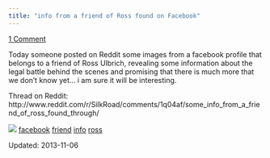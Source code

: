 ```yaml
---
title: "info from a friend of Ross found on Facebook"
---
```


<span><a href="https://g-i-r.github.io/deepdotweb/2013/11/06/info-from-a-friend-of-ross-found-on-facebook/#comments">1 Comment</a></span>


<p>Today someone posted on Reddit some images from a facebook profile that belongs to a friend of Ross Ulbrich, revealing some information about the legal battle behind the scenes and promising that there is much more that we don&#8217;t know yet&#8230; i am sure it will be interesting.</p>
<p>Thread on Reddit: http://www.reddit.com/r/SilkRoad/comments/1q04af/some_info_from_a_friend_of_ross_found_through/</p>
<img src="https://G-I-R.github.io/deepdotweb/imgs/2013/11/WA4EeSX.png" />

</div>
<a href="https://g-i-r.github.io/deepdotweb/tag/facebook/" rel="tag">facebook</a> <a href="https://g-i-r.github.io/deepdotweb/tag/friend/" rel="tag">friend</a> <a href="https://g-i-r.github.io/deepdotweb/tag/info/" rel="tag">info</a> <a href="https://g-i-r.github.io/deepdotweb/tag/ross/" rel="tag">ross</a>

Updated: 2013-11-06